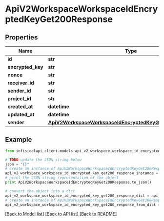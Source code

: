 # ApiV2WorkspaceWorkspaceIdEncryptedKeyGet200Response


## Properties
Name | Type | Description | Notes
------------ | ------------- | ------------- | -------------
**id** | **str** |  | 
**encrypted_key** | **str** |  | 
**nonce** | **str** |  | 
**receiver_id** | **str** |  | 
**sender_id** | **str** |  | [optional] 
**project_id** | **str** |  | 
**created_at** | **datetime** |  | 
**updated_at** | **datetime** |  | 
**sender** | [**ApiV2WorkspaceWorkspaceIdEncryptedKeyGet200ResponseSender**](ApiV2WorkspaceWorkspaceIdEncryptedKeyGet200ResponseSender.md) |  | 

## Example

```python
from infisicalapi_client.models.api_v2_workspace_workspace_id_encrypted_key_get200_response import ApiV2WorkspaceWorkspaceIdEncryptedKeyGet200Response

# TODO update the JSON string below
json = "{}"
# create an instance of ApiV2WorkspaceWorkspaceIdEncryptedKeyGet200Response from a JSON string
api_v2_workspace_workspace_id_encrypted_key_get200_response_instance = ApiV2WorkspaceWorkspaceIdEncryptedKeyGet200Response.from_json(json)
# print the JSON string representation of the object
print ApiV2WorkspaceWorkspaceIdEncryptedKeyGet200Response.to_json()

# convert the object into a dict
api_v2_workspace_workspace_id_encrypted_key_get200_response_dict = api_v2_workspace_workspace_id_encrypted_key_get200_response_instance.to_dict()
# create an instance of ApiV2WorkspaceWorkspaceIdEncryptedKeyGet200Response from a dict
api_v2_workspace_workspace_id_encrypted_key_get200_response_from_dict = ApiV2WorkspaceWorkspaceIdEncryptedKeyGet200Response.from_dict(api_v2_workspace_workspace_id_encrypted_key_get200_response_dict)
```
[[Back to Model list]](../README.md#documentation-for-models) [[Back to API list]](../README.md#documentation-for-api-endpoints) [[Back to README]](../README.md)


